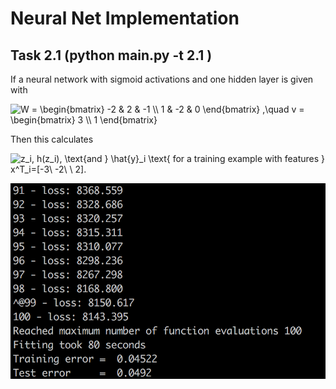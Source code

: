 # Neural Net Implementation

## Task 2.1 (python main.py -t 2.1 )
If a neural network with sigmoid activations and one hidden layer is given with

<img src="https://latex.codecogs.com/gif.latex?W&space;=&space;\begin{bmatrix}&space;-2&space;&&space;2&space;&&space;-1&space;\\&space;1&space;&&space;-2&space;&&space;0&space;\end{bmatrix}&space;,\quad&space;v&space;=&space;\begin{bmatrix}&space;3&space;\\&space;1&space;\end{bmatrix}" title="W = \begin{bmatrix} -2 & 2 & -1 \\ 1 & -2 & 0 \end{bmatrix} ,\quad v = \begin{bmatrix} 3 \\ 1 \end{bmatrix}" />

Then this calculates 

<img src="https://latex.codecogs.com/gif.latex?z_i,&space;h(z_i),&space;\text{and&space;}&space;\hat{y}_i&space;\text{&space;for&space;a&space;training&space;example&space;with&space;features&space;}&space;x^T_i=[-3\&space;-2\&space;\&space;2]." title="z_i, h(z_i), \text{and } \hat{y}_i \text{ for a training example with features } x^T_i=[-3\ -2\ \ 2]." />

![Performance Screenshot](./figs/output2_2_original.png)
